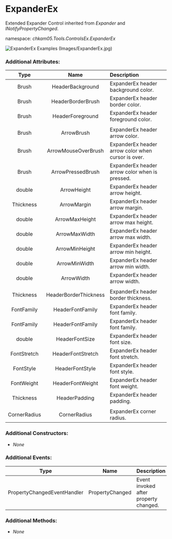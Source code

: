 # ExpanderEx
Extended Expander Control inherited from _Expander_ and _INotifyPropertyChanged_.  

namespace: _chkam05.Tools.ControlsEx.ExpanderEx_  

![ExpanderEx Examples (Images/ExpanderEx.jpg)](../Images/ExpanderEx.jpg)  

### Additional Attributes:

| Type         | Name                  | Description |
|:------------:|:---------------------:|:------------|
| Brush        | HeaderBackground      | ExpanderEx header background color. |
| Brush        | HeaderBorderBrush     | ExpanderEx header border color. |
| Brush        | HeaderForeground      | ExpanderEx header foreground color. |
|||
| Brush        | ArrowBrush            | ExpanderEx header arrow color. |
| Brush        | ArrowMouseOverBrush   | ExpanderEx header arrow color when cursor is over. |
| Brush        | ArrowPressedBrush     | ExpanderEx header arrow color when is pressed. |
| double       | ArrowHeight           | ExpanderEx header arrow height. |
| Thickness    | ArrowMargin           | ExpanderEx header arrow margin. |
| double       | ArrowMaxHeight        | ExpanderEx header arrow max height. |
| double       | ArrowMaxWidth         | ExpanderEx header arrow max width. |
| double       | ArrowMinHeight        | ExpanderEx header arrow min height. |
| double       | ArrowMinWidth         | ExpanderEx header arrow min width. |
| double       | ArrowWidth            | ExpanderEx header arrow width. |
|||
| Thickness    | HeaderBorderThickness | ExpanderEx header border thickness. |
| FontFamily   | HeaderFontFamily      | ExpanderEx header font family. |
| FontFamily   | HeaderFontFamily      | ExpanderEx header font family. |
| double       | HeaderFontSize        | ExpanderEx header font size. |
| FontStretch  | HeaderFontStretch     | ExpanderEx header font stretch. |
| FontStyle    | HeaderFontStyle       | ExpanderEx header font style. |
| FontWeight   | HeaderFontWeight      | ExpanderEx header font weight. |
| Thickness    | HeaderPadding         | ExpanderEx header padding. |
|||
| CornerRadius | CornerRadius          | ExpanderEx corner radius. |

### Additional Constructors: 

- _None_  

### Additional Events: 

| Type                        | Name             | Description                            |
|:---------------------------:|:----------------:|:---------------------------------------|
| PropertyChangedEventHandler | PropertyChanged  | Event invoked after property changed. |

### Additional Methods: 

- _None_  
